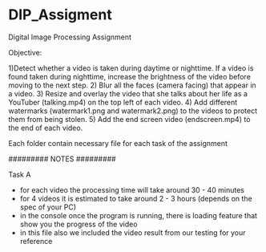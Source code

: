 # DIP_Assigment

Digital Image Processing Assignment

Objective:

1)Detect whether a video is taken during daytime or nighttime. If a video is found taken during nighttime, increase the brightness of the video before 
moving to the next step.
2) Blur all the faces (camera facing) that appear in a video.
3) Resize and overlay the video that she talks about her life as a YouTuber (talking.mp4) on the top left 
of each video.
4) Add different watermarks (watermark1.png and watermark2.png) to the videos to protect them from 
being stolen.
5) Add the end screen video (endscreen.mp4) to the end of each video.

 Each folder contain necessary file for each task of the assignment

######### NOTES #########

 Task A
 - for each video the processing time will take around 30 - 40 minutes
 - for 4 videos it is estimated to take around 2 - 3 hours (depends on the spec of your PC)
 - in the console once the program is running, there is loading feature that show you the progress of the video
 - in this file also we included the video result from our testing for your reference
